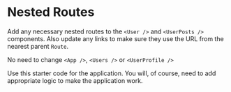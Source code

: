 # Nested Routes

Add any necessary nested routes to the `<User />` and `<UserPosts />` components.
Also update any links to make sure they use the URL from the nearest parent `Route`.

No need to change `<App />`, `<Users />` or  `<UserProfile />`

Use this starter code for the application. You will, of course, need to add appropriate logic to make the application work.
